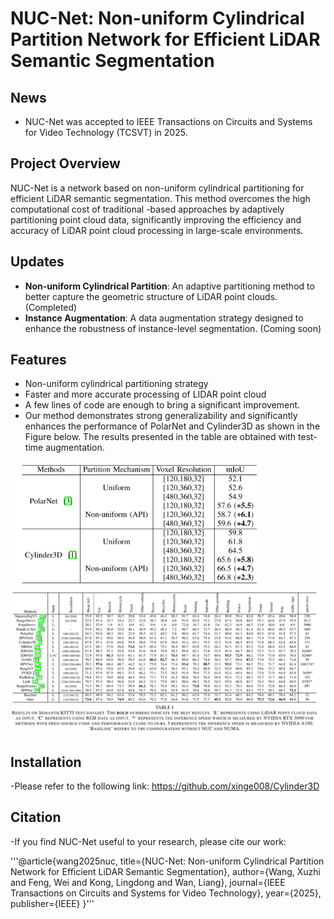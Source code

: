 # NUC-Net: Non-uniform Cylindrical Partition Network for Efficient LiDAR Semantic Segmentation

## News
- NUC-Net was accepted to IEEE Transactions on Circuits and Systems for Video Technology (TCSVT) in 2025.


## Project Overview
NUC-Net is a network based on non-uniform cylindrical partitioning for efficient LiDAR semantic segmentation. This method overcomes the high computational cost of traditional -based approaches by adaptively partitioning point cloud data, significantly improving the efficiency and accuracy of LiDAR point cloud processing in large-scale environments.

## Updates
- **Non-uniform Cylindrical Partition**: An adaptive partitioning method to better capture the geometric structure of LiDAR point clouds.  (Completed)
- **Instance Augmentation**: A data augmentation strategy designed to enhance the robustness of instance-level segmentation.  (Coming soon)

## Features
- Non-uniform cylindrical partitioning strategy
- Faster and more accurate processing of LIDAR point cloud
- A few lines of code are enough to bring a significant improvement.
- Our method demonstrates strong generalizability and significantly enhances the performance of PolarNet and Cylinder3D as shown in the Figure below. The results presented in the table are obtained with test-time augmentation.

<img src="generalizability.png" alt="generalizability" width="400"/>

<img src="performance.png" alt="performance" width="800"/>

## Installation
-Please refer to the following link: https://github.com/xinge008/Cylinder3D

## Citation
-If you find NUC-Net useful to your research, please cite our work:

'''@article{wang2025nuc,
  title={NUC-Net: Non-uniform Cylindrical Partition Network for Efficient LiDAR Semantic Segmentation},
  author={Wang, Xuzhi and Feng, Wei and Kong, Lingdong and Wan, Liang},
  journal={IEEE Transactions on Circuits and Systems for Video Technology},
  year={2025},
  publisher={IEEE}
}'''
